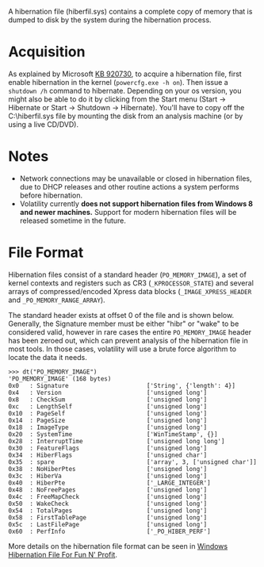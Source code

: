 A hibernation file (hiberfil.sys) contains a complete copy of memory that is dumped to disk by the system during the hibernation process. 

# Acquisition

As explained by Microsoft [KB 920730](http://support.microsoft.com/kb/920730), to acquire a hibernation file, first enable hibernation in the kernel (`powercfg.exe -h on`). Then issue a `shutdown /h` command to hibernate. Depending on your os version, you might also be able to do it by clicking from the Start menu (Start  -> Hibernate or Start -> Shutdown -> Hibernate). You'll have to copy off the C:\hiberfil.sys file by mounting the disk from an analysis machine (or by using a live CD/DVD).

# Notes

* Network connections may be unavailable or closed in hibernation files, due to DHCP releases and other routine actions a system performs before hibernation. 
* Volatility currently **does not support hibernation files from Windows 8 and newer machines.** Support for modern hibernation files will be released sometime in the future.

# File Format

Hibernation files consist of a standard header (`PO_MEMORY_IMAGE`), a set of kernel contexts and registers such as CR3 (`_KPROCESSOR_STATE`) and several arrays of compressed/encoded Xpress data blocks (`_IMAGE_XPRESS_HEADER` and `_PO_MEMORY_RANGE_ARRAY`).

The standard header exists at offset 0 of the file and is shown below. Generally, the Signature member must be either "hibr" or "wake" to be considered valid, however in rare cases the entire `PO_MEMORY_IMAGE` header has been zeroed out, which can prevent analysis of the hibernation file in most tools. In those cases, volatility will use a brute force algorithm to locate the data it needs. 

    >>> dt("PO_MEMORY_IMAGE")
    'PO_MEMORY_IMAGE' (168 bytes)
    0x0   : Signature                      ['String', {'length': 4}]
    0x4   : Version                        ['unsigned long']
    0x8   : CheckSum                       ['unsigned long']
    0xc   : LengthSelf                     ['unsigned long']
    0x10  : PageSelf                       ['unsigned long']
    0x14  : PageSize                       ['unsigned long']
    0x18  : ImageType                      ['unsigned long']
    0x20  : SystemTime                     ['WinTimeStamp', {}]
    0x28  : InterruptTime                  ['unsigned long long']
    0x30  : FeatureFlags                   ['unsigned long']
    0x34  : HiberFlags                     ['unsigned char']
    0x35  : spare                          ['array', 3, ['unsigned char']]
    0x38  : NoHiberPtes                    ['unsigned long']
    0x3c  : HiberVa                        ['unsigned long']
    0x40  : HiberPte                       ['_LARGE_INTEGER']
    0x48  : NoFreePages                    ['unsigned long']
    0x4c  : FreeMapCheck                   ['unsigned long']
    0x50  : WakeCheck                      ['unsigned long']
    0x54  : TotalPages                     ['unsigned long']
    0x58  : FirstTablePage                 ['unsigned long']
    0x5c  : LastFilePage                   ['unsigned long']
    0x60  : PerfInfo                       ['_PO_HIBER_PERF']

More details on the hibernation file format can be seen in [Windows Hibernation File For Fun N' Profit](http://www.blackhat.com/presentations/bh-usa-08/Suiche/BH_US_08_Suiche_Windows_hibernation.pdf). 
